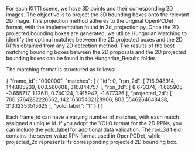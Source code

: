 For each KITTI scene, we have 3D points and their corresponding 2D images. The objective is to project the 3D bounding boxes onto the relevant 2D image. This projection method adheres to the original OpenPCDet format, with the implementation found in 2d_projection.py. Once the 2D projected bounding boxes are generated, we utilize Hungarian Matching to identify the optimal matches between the 2D projected boxes and the 2D RPNs obtained from any 2D detection method. The results of the best matching bounding boxes between the 2D proposals and the 2D projected bounding boxes can be found in the Hungarian_Results folder.


The matching format is structured as follows:

{
    "frame_id": "000000",
    "matches": [
        {
            "id": 0,
            "rpn_2d": [
                716.948914,
                144.885239,
                803.560608,
                316.844757
            ],
            "rpn_3d": [
                8.673374,
                -1.665905,
                -0.655717,
                1.12611,
                0.740124,
                1.915942,
                -1.677326
            ],
            "projected_2d": [
                700.2764282226562,
                142.16505432128906,
                803.5546264648438,
                313.12353515625
            ],
            "yolo_label": "1"
        }
    ]
}

Each frame_id can have a varying number of matches, with each match assigned a unique id. If you adopt the YOLO format for the 2D RPNs, you can include the yolo_label for additional data validation. The rpn_3d field contains the seven-value RPN format used in OpenPCDet, while projected_2d represents its corresponding projected 2D bounding box.
